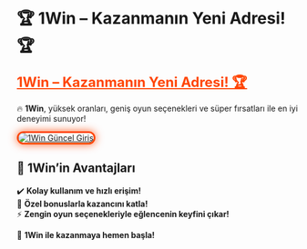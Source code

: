 # 🏆 1Win – Kazanmanın Yeni Adresi! 🏆  

<a href="https://cutt.ly/1winLink" title="1Win Güncel Giriş" style="color: #ff4500; font-size: 24px; font-weight: bold;">1Win – Kazanmanın Yeni Adresi! 🏆</a>  

🔥 **1Win**, yüksek oranları, geniş oyun seçenekleri ve süper fırsatları ile en iyi deneyimi sunuyor!  

<a href="https://cutt.ly/1winLink" title="1Win Güncel Giriş">  
<img src="https://i.ibb.co/BtMhhf6/g-venligiris.jpg" alt="1Win Güncel Giriş" style="max-width: 100%; border: 3px solid #ff4500; border-radius: 15px; box-shadow: 0px 0px 15px rgba(255, 69, 0, 0.8);">  
</a>  

## 🚀 1Win’in Avantajları  
✔️ **Kolay kullanım ve hızlı erişim!**  
🎁 **Özel bonuslarla kazancını katla!**  
⚡ **Zengin oyun seçenekleriyle eğlencenin keyfini çıkar!**  

💎 **1Win ile kazanmaya hemen başla!**
